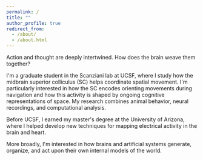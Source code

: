 ```yaml
---
permalink: /
title: ""
author_profile: true
redirect_from: 
  - /about/
  - /about.html
---
```


Action and thought are deeply intertwined. How does the brain weave them together?

I'm a graduate student in the Scanziani lab at UCSF, where I study how the midbrain superior colliculus (SC) helps coordinate spatial movement. I'm particularly interested in how the SC encodes orienting movements during navigation and how this activity is shaped by ongoing cognitive representations of space. My research combines animal behavior, neural recordings, and computational analysis.

Before UCSF, I earned my master's degree at the University of Arizona, where I helped develop new techniques for mapping electrical activity in the brain and heart.

More broadly, I'm interested in how brains and artificial systems generate, organize, and act upon their own internal models of the world.
